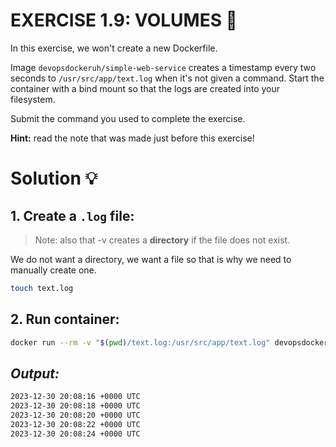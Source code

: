 # EXERCISE 1.9: VOLUMES 🤔
In this exercise, we won't create a new Dockerfile.

Image `devopsdockeruh/simple-web-service` creates a timestamp every two seconds to `/usr/src/app/text.log` when it's not given a command. Start the container with a bind mount so that the logs are created into your filesystem.

Submit the command you used to complete the exercise.

__Hint:__ read the note that was made just before this exercise!

# Solution 💡

## 1. Create a `.log` file:
> Note: also that -v creates a **directory** if the file does not exist.

We do not want a directory, we want a file so that is why we need to manually create one.
```bash
touch text.log
```

## 2. Run container:

```bash
docker run --rm -v "$(pwd)/text.log:/usr/src/app/text.log" devopsdockeruh/simple-web-service
```

## __*Output:*__

```bash
2023-12-30 20:08:16 +0000 UTC
2023-12-30 20:08:18 +0000 UTC
2023-12-30 20:08:20 +0000 UTC
2023-12-30 20:08:22 +0000 UTC
2023-12-30 20:08:24 +0000 UTC
```